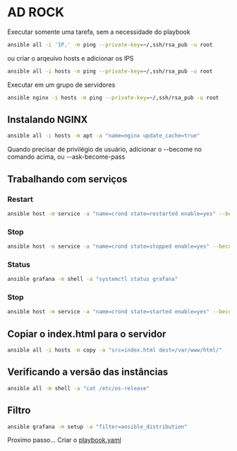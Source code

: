 # AD ROCK

Executar somente uma tarefa, sem a necessidade do playbook

```bash
ansible all -i 'IP,' -m ping --private-key=~/,ssh/rsa_pub -u root
```

ou criar o arqeuivo hosts e adicionar os IPS

```bash
ansible all -i hosts -m ping --private-key=~/,ssh/rsa_pub -u root
```

Executar em um grupo de servidores

```bash
ansible nginx -i hosts -m ping --private-key=~/,ssh/rsa_pub -u root
```

## Instalando NGINX

```bash
ansible all -i hosts -m apt -a "name=nginx update_cache=true"
```

Quando precisar de privilégio de usuário, adicionar o --become no comando acima, ou --ask-become-pass

## Trabalhando com serviços

### Restart

```bash
ansible host -m service -a "name=crond state=restarted enable=yes" --become
```

### Stop

```bash
ansible host -m service -a "name=crond state=stopped enable=yes" --become
```

### Status

```bash
ansible grafana -m shell -a "systemctl status grafana"
```

### Stop

```bash
ansible host -m service -a "name=crond state=started enable=yes" --become
```

## Copiar o index.html para o servidor

```bash
ansible all -i hosts -m copy -a "src=index.html dest=/var/www/html/"
```

## Verificando a versão das instâncias

```bash
ansible all -m shell -a "cat /etc/os-release"
```

## Filtro


```bash
ansible grafana -m setup -a "filter=ansible_distribution"
```

Proximo passo... Criar o [playbook.yaml](play.md)